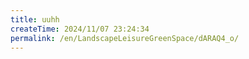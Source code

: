 ```yaml
---
title: uuhh
createTime: 2024/11/07 23:24:34
permalink: /en/LandscapeLeisureGreenSpace/dARAQ4_o/
---
```

